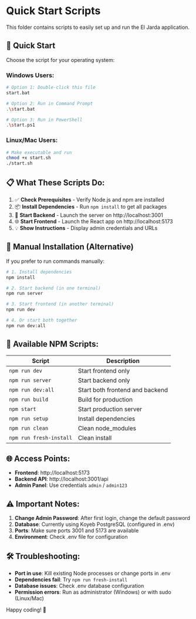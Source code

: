 # Quick Start Scripts

This folder contains scripts to easily set up and run the El Jarda application.

## 🚀 Quick Start

Choose the script for your operating system:

### Windows Users:
```bash
# Option 1: Double-click this file
start.bat

# Option 2: Run in Command Prompt
.\start.bat

# Option 3: Run in PowerShell
.\start.ps1
```

### Linux/Mac Users:
```bash
# Make executable and run
chmod +x start.sh
./start.sh
```

## 📋 What These Scripts Do:

1. ✅ **Check Prerequisites** - Verify Node.js and npm are installed
2. 📦 **Install Dependencies** - Run `npm install` to get all packages
3. 🚀 **Start Backend** - Launch the server on http://localhost:3001
4. 🌐 **Start Frontend** - Launch the React app on http://localhost:5173
5. 💡 **Show Instructions** - Display admin credentials and URLs

## 🔧 Manual Installation (Alternative)

If you prefer to run commands manually:

```bash
# 1. Install dependencies
npm install

# 2. Start backend (in one terminal)
npm run server

# 3. Start frontend (in another terminal)
npm run dev

# 4. Or start both together
npm run dev:all
```

## 📝 Available NPM Scripts:

| Script | Description |
|--------|-------------|
| `npm run dev` | Start frontend only |
| `npm run server` | Start backend only |
| `npm run dev:all` | Start both frontend and backend |
| `npm run build` | Build for production |
| `npm start` | Start production server |
| `npm run setup` | Install dependencies |
| `npm run clean` | Clean node_modules |
| `npm run fresh-install` | Clean install |

## 🌐 Access Points:

- **Frontend**: http://localhost:5173
- **Backend API**: http://localhost:3001/api
- **Admin Panel**: Use credentials `admin` / `admin123`

## ⚠️ Important Notes:

1. **Change Admin Password**: After first login, change the default password
2. **Database**: Currently using Koyeb PostgreSQL (configured in .env)
3. **Ports**: Make sure ports 3001 and 5173 are available
4. **Environment**: Check .env file for configuration

## 🛠️ Troubleshooting:

- **Port in use**: Kill existing Node processes or change ports in .env
- **Dependencies fail**: Try `npm run fresh-install`
- **Database issues**: Check .env database configuration
- **Permission errors**: Run as administrator (Windows) or with sudo (Linux/Mac)

Happy coding! 🌱
